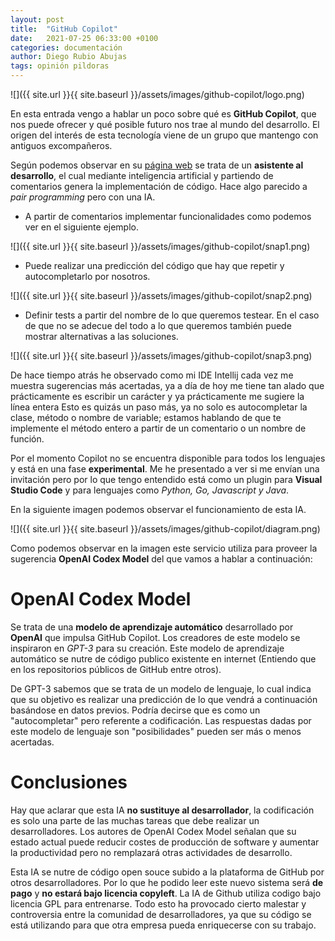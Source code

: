 ```yaml
---
layout: post
title:  "GitHub Copilot"
date:   2021-07-25 06:33:00 +0100
categories: documentación
author: Diego Rubio Abujas
tags: opinión pildoras
---
```


![]({{ site.url }}{{ site.baseurl }}/assets/images/github-copilot/logo.png)

En esta entrada vengo a hablar un poco sobre qué es **GitHub Copilot**, que nos puede ofrecer y qué posible futuro nos trae al mundo del desarrollo. El origen del interés de esta tecnología viene de un grupo que mantengo con antiguos excompañeros.

Según podemos observar en su [página web](https://copilot.github.com/) se trata de un **asistente al desarrollo**, el cual mediante inteligencia artificial y partiendo de comentarios genera la implementación de código. Hace algo parecido a *pair programming* pero con una IA.

- A partir de comentarios implementar funcionalidades como podemos ver en el siguiente ejemplo.

![]({{ site.url }}{{ site.baseurl }}/assets/images/github-copilot/snap1.png)

- Puede realizar una predicción del código que hay que repetir y autocompletarlo por nosotros.

![]({{ site.url }}{{ site.baseurl }}/assets/images/github-copilot/snap2.png)


- Definir tests a partir del nombre de lo que queremos testear. En el caso de que no se adecue del todo a lo que queremos también puede mostrar alternativas a las soluciones.

![]({{ site.url }}{{ site.baseurl }}/assets/images/github-copilot/snap3.png)


De hace tiempo atrás he observado como mi IDE Intellij cada vez me muestra sugerencias más acertadas, ya a día de hoy me tiene tan alado que prácticamente es escribir un carácter y ya prácticamente me sugiere la línea entera Esto es quizás un paso más, ya no solo es autocompletar la clase, método o nombre de variable; estamos hablando de que te implemente el método entero a partir de un comentario o un nombre de función. 

Por el momento Copilot no se encuentra disponible para todos los lenguajes y está en una fase **experimental**. Me he presentado a ver si me envían una invitación pero por lo que tengo entendido está como un plugin para **Visual Studio Code** y para lenguajes como *Python, Go, Javascript y Java*. 

En la siguiente imagen  podemos observar el funcionamiento de esta IA. 

![]({{ site.url }}{{ site.baseurl }}/assets/images/github-copilot/diagram.png)


Como podemos observar en la imagen este servicio utiliza para proveer la sugerencia **OpenAI Codex Model** del que vamos a hablar a continuación:

# OpenAI Codex Model

 Se trata de una **modelo de aprendizaje automático** desarrollado por **OpenAI** que impulsa GitHub Copilot. Los creadores de este modelo se inspiraron en *GPT-3* para su creación.  Este modelo de aprendizaje automático se nutre de código publico existente en internet (Entiendo que en los repositorios públicos de GitHub entre otros).

De GPT-3 sabemos que se trata de un modelo de lenguaje, lo cual indica que su objetivo es realizar una predicción de lo que vendrá a continuación basándose en datos previos. Podría decirse que es como un "autocompletar" pero referente a codificación. Las respuestas dadas por este modelo de lenguaje son "posibilidades" pueden ser más o menos acertadas.

# Conclusiones

Hay que aclarar que esta IA **no sustituye al desarrollador**, la codificación es solo una parte de las muchas tareas que debe realizar un desarrolladores. Los autores de OpenAI Codex Model señalan que su estado actual puede reducir costes de producción de software y aumentar la productividad pero no remplazará otras actividades de desarrollo.

Esta IA se nutre de código open souce subido a la plataforma de GitHub por otros desarrolladores. Por lo que he podido leer este nuevo sistema será **de pago** y **no estará bajo licencia copyleft**. La IA de Github utiliza codigo bajo licencia GPL para entrenarse. Todo esto ha provocado cierto malestar y controversia entre la comunidad de desarrolladores, ya que su código se está utilizando para que otra empresa pueda enriquecerse con su trabajo.